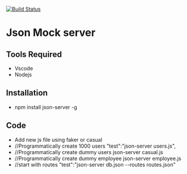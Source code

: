 [![Build Status](https://travis-ci.org/Develop-X/Json-MockServer.svg?branch=master)](https://travis-ci.org/Develop-X/Json-MockServer)
# Json Mock server

## Tools Required
 * Vscode
 * Nodejs

## Installation
 * npm install json-server -g

## Code
 * Add new js file using faker or casual
 * //Programmatically create 1000 users
    "test":"json-server users.js",
 * //Programmatically create dummy users
    json-server casual.js  
 * //Programmatically create dummy employee
    json-server employee.js
 * //start with routes
   "test":"json-server db.json --routes routes.json"   